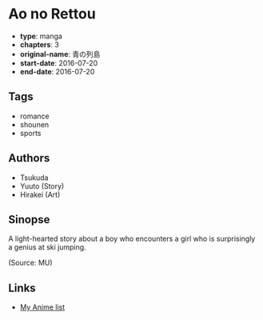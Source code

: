 # Ao no Rettou

-   **type**: manga
-   **chapters**: 3
-   **original-name**: 青の列島
-   **start-date**: 2016-07-20
-   **end-date**: 2016-07-20

## Tags

-   romance
-   shounen
-   sports

## Authors

-   Tsukuda
-   Yuuto (Story)
-   Hirakei (Art)

## Sinopse

A light-hearted story about a boy who encounters a girl who is surprisingly a genius at ski jumping.

(Source: MU)

## Links

-   [My Anime list](https://myanimelist.net/manga/99958/Ao_no_Rettou)
